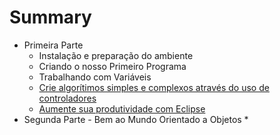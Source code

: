 # Summary
* Primeira Parte
    * Instalação e preparação do ambiente
    * Criando o nosso Primeiro Programa
    * Trabalhando com Variáveis
    * [Crie algorítimos simples e complexos através do uso de controladores](controladores)
    * [Aumente sua produtividade com Eclipse](introducao-eclipse/readme.md)
* Segunda Parte - Bem ao Mundo Orientado a Objetos
    *    

